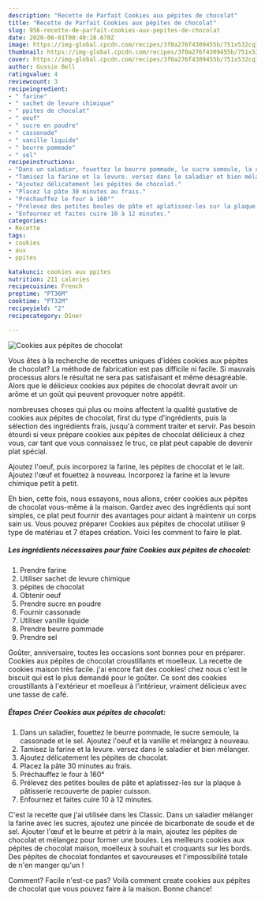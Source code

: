 ```yaml
---
description: "Recette de Parfait Cookies aux pépites de chocolat"
title: "Recette de Parfait Cookies aux pépites de chocolat"
slug: 956-recette-de-parfait-cookies-aux-pepites-de-chocolat
date: 2020-06-01T00:40:28.670Z
image: https://img-global.cpcdn.com/recipes/3f0a276f4309455b/751x532cq70/cookies-aux-pepites-de-chocolat-photo-principale-de-la-recette.jpg
thumbnail: https://img-global.cpcdn.com/recipes/3f0a276f4309455b/751x532cq70/cookies-aux-pepites-de-chocolat-photo-principale-de-la-recette.jpg
cover: https://img-global.cpcdn.com/recipes/3f0a276f4309455b/751x532cq70/cookies-aux-pepites-de-chocolat-photo-principale-de-la-recette.jpg
author: Gussie Bell
ratingvalue: 4
reviewcount: 3
recipeingredient:
- " farine"
- " sachet de levure chimique"
- " ppites de chocolat"
- " oeuf"
- " sucre en poudre"
- " cassonade"
- " vanille liquide"
- " beurre pommade"
- " sel"
recipeinstructions:
- "Dans un saladier, fouettez le beurre pommade, le sucre semoule, la cassonade et le sel. Ajoutez l&#39;oeuf et la vanille et mélangez à nouveau."
- "Tamisez la farine et la levure. versez dans le saladier et bien mélanger."
- "Ajoutez délicatement les pépites de chocolat."
- "Placez la pâte 30 minutes au frais."
- "Préchauffez le four à 160°"
- "Prélevez des petites boules de pâte et aplatissez-les sur la plaque à pâtisserie recouverte de papier cuisson."
- "Enfournez et faites cuire 10 à 12 minutes."
categories:
- Recette
tags:
- cookies
- aux
- ppites

katakunci: cookies aux ppites 
nutrition: 211 calories
recipecuisine: French
preptime: "PT36M"
cooktime: "PT32M"
recipeyield: "2"
recipecategory: Dîner

---
```



![Cookies aux pépites de chocolat](https://img-global.cpcdn.com/recipes/3f0a276f4309455b/751x532cq70/cookies-aux-pepites-de-chocolat-photo-principale-de-la-recette.jpg)

Vous êtes à la recherche de recettes uniques d'idées cookies aux pépites de chocolat? La méthode de fabrication est pas difficile ni facile. Si mauvais processus alors le résultat ne sera pas satisfaisant et même désagréable. Alors que le délicieux cookies aux pépites de chocolat devrait avoir un arôme et un goût qui peuvent provoquer notre appétit.

nombreuses choses qui plus ou moins affectent la qualité gustative de cookies aux pépites de chocolat, first du type d'ingrédients, puis la sélection des ingrédients frais, jusqu'à comment traiter et servir. Pas besoin étourdi si veux prépare cookies aux pépites de chocolat délicieux à chez vous, car tant que vous connaissez le truc, ce plat peut capable de devenir plat spécial.

Ajoutez l&#39;oeuf, puis incorporez la farine, les pépites de chocolat et le lait. Ajoutez l&#39;œuf et fouettez à nouveau. Incorporez la farine et la levure chimique petit à petit.


Eh bien, cette fois, nous essayons, nous allons, créer cookies aux pépites de chocolat vous-même à la maison. Gardez avec des ingrédients qui sont simples, ce plat peut fournir des avantages pour aidant à maintenir un corps sain us. Vous pouvez préparer Cookies aux pépites de chocolat utiliser 9 type de matériau et 7 étapes création. Voici les comment to faire le plat.

<!--inarticleads1-->

##### Les ingrédients nécessaires pour faire Cookies aux pépites de chocolat:

1. Prendre  farine
1. Utiliser  sachet de levure chimique
1.   pépites de chocolat
1. Obtenir  oeuf
1. Prendre  sucre en poudre
1. Fournir  cassonade
1. Utiliser  vanille liquide
1. Prendre  beurre pommade
1. Prendre  sel


Goûter, anniversaire, toutes les occasions sont bonnes pour en préparer. Cookies aux pépites de chocolat croustillants et moelleux. La recette de cookies maison très facile. j&#39;ai encore fait des cookies! chez nous c&#39;est le biscuit qui est le plus demandé pour le goûter. Ce sont des cookies croustillants à l&#39;extérieur et moelleux à l&#39;intérieur, vraiment délicieux avec une tasse de café. 

<!--inarticleads2-->

##### Étapes Créer Cookies aux pépites de chocolat:

1. Dans un saladier, fouettez le beurre pommade, le sucre semoule, la cassonade et le sel. Ajoutez l&#39;oeuf et la vanille et mélangez à nouveau.
1. Tamisez la farine et la levure. versez dans le saladier et bien mélanger.
1. Ajoutez délicatement les pépites de chocolat.
1. Placez la pâte 30 minutes au frais.
1. Préchauffez le four à 160°
1. Prélevez des petites boules de pâte et aplatissez-les sur la plaque à pâtisserie recouverte de papier cuisson.
1. Enfournez et faites cuire 10 à 12 minutes.


C&#39;est la recette que j&#39;ai utilisée dans les Classic. Dans un saladier mélanger la farine avec les sucres, ajoutez une pincée de bicarbonate de soude et de sel. Ajouter l&#39;œuf et le beurre et pétrir à la main, ajoutez les pépites de chocolat et mélangez pour former une boules. Les meilleurs cookies aux pépites de chocolat maison, moelleux à souhait et croquants sur les bords. Des pépites de chocolat fondantes et savoureuses et l&#39;impossibilité totale de n&#39;en manger qu&#39;un ! 


Comment? Facile n'est-ce pas? Voilà comment create cookies aux pépites de chocolat que vous pouvez faire à la maison. Bonne chance!
